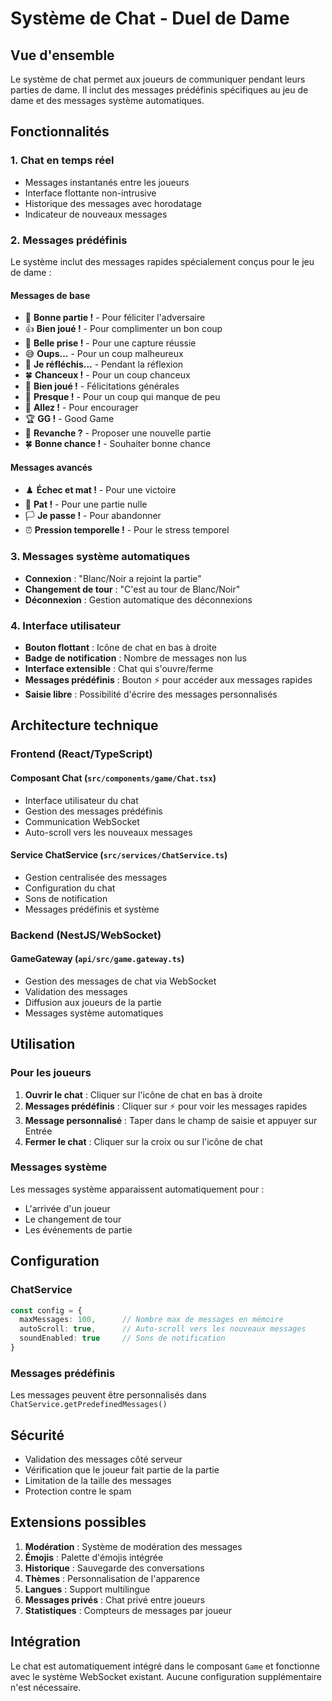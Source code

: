 # Système de Chat - Duel de Dame

## Vue d'ensemble

Le système de chat permet aux joueurs de communiquer pendant leurs parties de dame. Il inclut des messages prédéfinis spécifiques au jeu de dame et des messages système automatiques.

## Fonctionnalités

### 1. Chat en temps réel
- Messages instantanés entre les joueurs
- Interface flottante non-intrusive
- Historique des messages avec horodatage
- Indicateur de nouveaux messages

### 2. Messages prédéfinis
Le système inclut des messages rapides spécialement conçus pour le jeu de dame :

#### Messages de base
- 👏 **Bonne partie !** - Pour féliciter l'adversaire
- 👍 **Bien joué !** - Pour complimenter un bon coup
- 🎯 **Belle prise !** - Pour une capture réussie
- 😅 **Oups...** - Pour un coup malheureux
- 🤔 **Je réfléchis...** - Pendant la réflexion
- 🍀 **Chanceux !** - Pour un coup chanceux
- 🎉 **Bien joué !** - Félicitations générales
- 😤 **Presque !** - Pour un coup qui manque de peu
- 💪 **Allez !** - Pour encourager
- 🏆 **GG !** - Good Game
- 🔄 **Revanche ?** - Proposer une nouvelle partie
- 🍀 **Bonne chance !** - Souhaiter bonne chance

#### Messages avancés
- ♟️ **Échec et mat !** - Pour une victoire
- 🤝 **Pat !** - Pour une partie nulle
- 🏳️ **Je passe !** - Pour abandonner
- ⏰ **Pression temporelle !** - Pour le stress temporel

### 3. Messages système automatiques
- **Connexion** : "Blanc/Noir a rejoint la partie"
- **Changement de tour** : "C'est au tour de Blanc/Noir"
- **Déconnexion** : Gestion automatique des déconnexions

### 4. Interface utilisateur
- **Bouton flottant** : Icône de chat en bas à droite
- **Badge de notification** : Nombre de messages non lus
- **Interface extensible** : Chat qui s'ouvre/ferme
- **Messages prédéfinis** : Bouton ⚡ pour accéder aux messages rapides
- **Saisie libre** : Possibilité d'écrire des messages personnalisés

## Architecture technique

### Frontend (React/TypeScript)

#### Composant Chat (`src/components/game/Chat.tsx`)
- Interface utilisateur du chat
- Gestion des messages prédéfinis
- Communication WebSocket
- Auto-scroll vers les nouveaux messages

#### Service ChatService (`src/services/ChatService.ts`)
- Gestion centralisée des messages
- Configuration du chat
- Sons de notification
- Messages prédéfinis et système

### Backend (NestJS/WebSocket)

#### GameGateway (`api/src/game.gateway.ts`)
- Gestion des messages de chat via WebSocket
- Validation des messages
- Diffusion aux joueurs de la partie
- Messages système automatiques

## Utilisation

### Pour les joueurs
1. **Ouvrir le chat** : Cliquer sur l'icône de chat en bas à droite
2. **Messages prédéfinis** : Cliquer sur ⚡ pour voir les messages rapides
3. **Message personnalisé** : Taper dans le champ de saisie et appuyer sur Entrée
4. **Fermer le chat** : Cliquer sur la croix ou sur l'icône de chat

### Messages système
Les messages système apparaissent automatiquement pour :
- L'arrivée d'un joueur
- Le changement de tour
- Les événements de partie

## Configuration

### ChatService
```typescript
const config = {
  maxMessages: 100,      // Nombre max de messages en mémoire
  autoScroll: true,      // Auto-scroll vers les nouveaux messages
  soundEnabled: true     // Sons de notification
}
```

### Messages prédéfinis
Les messages peuvent être personnalisés dans `ChatService.getPredefinedMessages()`

## Sécurité

- Validation des messages côté serveur
- Vérification que le joueur fait partie de la partie
- Limitation de la taille des messages
- Protection contre le spam

## Extensions possibles

1. **Modération** : Système de modération des messages
2. **Émojis** : Palette d'émojis intégrée
3. **Historique** : Sauvegarde des conversations
4. **Thèmes** : Personnalisation de l'apparence
5. **Langues** : Support multilingue
6. **Messages privés** : Chat privé entre joueurs
7. **Statistiques** : Compteurs de messages par joueur

## Intégration

Le chat est automatiquement intégré dans le composant `Game` et fonctionne avec le système WebSocket existant. Aucune configuration supplémentaire n'est nécessaire.